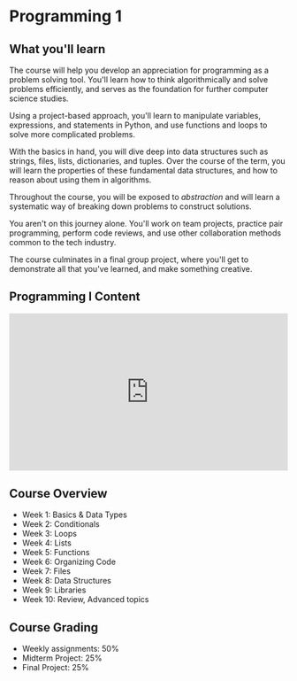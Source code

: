# Programming 1

## What you'll learn

The course will help you develop an appreciation for programming as a problem
solving tool. You'll learn how to think algorithmically and solve problems
efficiently, and serves as the foundation for further computer science studies.

Using a project-based approach, you'll learn to manipulate variables,
expressions, and statements in Python, and use functions and loops to solve more
complicated problems.

With the basics in hand, you will dive deep into data structures such as strings,
files, lists, dictionaries, and tuples. Over the course of the term, you will
learn the properties of these fundamental data structures, and how to reason
about using them in algorithms.

Throughout the course, you will be exposed to _abstraction_ and will learn a
systematic way of breaking down problems to construct solutions.

You aren't on this journey alone. You'll work on team projects, practice pair
programming, perform code reviews, and use other collaboration methods common to
the tech industry.

The course culminates in a final group project, where you'll get to demonstrate
all that you've learned, and make something creative.

## Programming I Content

<div style="position: relative; padding-bottom: 56.25%; height: 0;"><iframe src="https://www.loom.com/embed/081681b662c346079703fb23b5227b53?hide_owner=true&hide_share=true&hide_title=true&hideEmbedTopBar=true" title="YouTube video player" frameborder="0" allow="accelerometer; autoplay; clipboard-write; encrypted-media; gyroscope; picture-in-picture" allowfullscreen style="position: absolute; top: 0; left: 0; width: 100%; height: 100%;"></iframe></div>

## Course Overview

- Week 1: Basics & Data Types
- Week 2: Conditionals
- Week 3: Loops
- Week 4: Lists
- Week 5: Functions
- Week 6: Organizing Code
- Week 7: Files
- Week 8: Data Structures
- Week 9: Libraries
- Week 10: Review, Advanced topics

## Course Grading

- Weekly assignments: 50%
- Midterm Project: 25%
- Final Project: 25%
